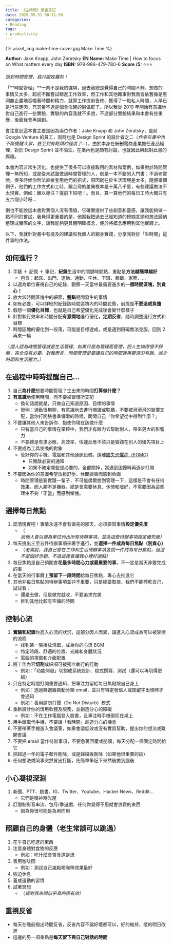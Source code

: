 ```yaml
---
title: 《生時間》讀書筆記
date: 2020-05-31 00:11:30
categories:
- Reading
tags:
- productivity
---
```


{% asset_img make-time-cover.jpg Make Time %}

**Author:** Jake Knapp, John Zeratsky
**EN Name:** Make Time | How to focus on What matters every day
**ISBN:** 978-986-479-780-6
**Score /5:** ⭐️⭐️⭐️

*說到時間管理，我只服姓羅的！*

<!-- more -->
「**時間管理」**一向不是我的強項，過去我總是覺得自己的時間不夠、想做的事情又太多，起初不斷嘗試精進工作效率，但工作和其他雜事對我而言依舊像是黑洞無止盡地吞噬著時間和精力，就算工作提前告終、獲得了一點私人時間，人早已是行屍走肉，充其量不過是個會洗碗的魁儡罷了。所以我從 2019 年開始有意識地對自己進行一些實驗，實驗的內容我就不多說，不過部分實驗結果和本書有些重疊，後面我會再說到。

會注意到這本書主要是因為兩位作者：Jake Knapp 和 John Zeratsky，是前 Google Venture 的員工，同時也是 Design Sprint 的設計者之二（*作者在書中也不斷提醒大家，甚至到有點煩的程度了...*），由於本身在~~新創~~電商產業擔任產品經理，對於 Design Sprint 並不陌生，在業內也是頗有討論，也就因此興起對此書的興趣。

本書內容非常生活化，也提供了很多可以直接取用的素材和案例，如果對於時間管理一無所知，或是從未試圖做過時間管理的人，倒是一本不錯的入門書；不過老實說，很多時候你無法直接套用他們的招式，原因就在於生活環境差太多，隨便舉個例子，他們的工作方式和工時，跟台灣的差異根本是十萬八千里，有些建議做法不太現實，例如：難以專注？提前下班吧！。而且，算一算他們的每日工時大概只有五六個小時呀...

倒也不能說這本書對我個人沒有價值，它確實提供了些創意和靈感，讓我能夠做一點不同的嘗試，我覺得更重要的是，他幫我把過去已經知道的模糊念頭和想法歸納整理成實際的文字，讓我能夠更具體明確概念，便於將概念應用到其他實踐上。

以下，我就針對書中有提及的建議和我個人的親身實踐，分享我對於「生時間」這件事的作法。

## 如何進行？

1. 手錶 ＋ 記憶 ＋ 筆記，**紀錄**生活中的關鍵時間點，重點是**方法越簡單越好**
    - 包含：起床、出門、運動、通勤、午休、下班、煮飯、家務、...
2. 以週為單位審視自己的紀錄，觀察一天當中最需要進步的**一個時間區塊，別貪心！**
3. 放大該時間區塊中的細節，**盤點**期間發生的事情
4. 如有必要，可以詳細的紀錄該時間區塊內的時間花費，前提是**不要造成負擔**
5. 假想一個**優化目標**，也就是自己希望優化完成後會變什麼樣子
6. 針對執行效率和時間分配**有意識地**進行優化，**定期反省**，隨時調整進行方式和目標
7. 時間區塊的優化到一段落，可能是目標達成，或是遇到阻礙無法克服，回到 2 再來一輪

（*個人認為時間管理就是生活管理，如果只是為管理而管理，把人生搞得很不舒服，完全沒有必要。對我而言，時間管理是要讓自己的時間運用更游刃有餘、減少時間和生活壓力。）*

## 在過程中時時提醒自己...

1. 自己**為什麼**想要時間管理？生出來的時間**打算做什麼？**
2. **有意識**地使用時間，而不要被習慣所支配
    - 換句話說就是，只做自己知道原因、目標的事情
    - 舉例：通勤很無聊，有意識地去進行閱讀或聆聽，不要被滑滑滑的習慣支配，當你打開臉書準備滑的時候，問問自己「你希望從中得到什麼？」
3. 不要讓其他人來告訴你、指使你現在該做什麼
    - 只有當自己的事情在掌控中，我們才有餘力去幫助別人，帶來更大的影響力
    - 不要總是有求必應，高效率、快速反應不該只是實踐在別人的優先項目上
4. 不要成為工具使喚的對象
    - 管好你的手機、電腦和其他通訊設備，遠離[錯失恐懼症（FOMO)](https://zh.wikipedia.org/zh-tw/错失恐惧症)
        - 只開啟必要的通知
        - 如果不確定哪些是必要的，全部關掉，當遇到困擾時再逐步打開
5. 不要因為你的意識希望放鬆舒壓、休閒娛樂而感到負面
    - 時間管理是要實踐一輩子，不可能偶爾想到管理一下，這樣是不會有任何效果，而人類不是機器，總是會需要休息、休閒和嗜好，不需要因為這些理由不夠「正當」而感到慚愧。

## 選擇每日焦點

1. 認清現實吧！事情永遠不會有做完的那天，必須要幫事情**設定優先度**
    - （*我個人會以週為單位列出所有待辦事項，並為這些待辦事項設定優先級）*
2. 每天挑出三至五件待辦事項來著手進行，並**選擇一件成為每日焦點（別貪心）**
    - （*老實說，我自己會在工作和生活待辦事項各挑一件成為每日焦點，但這不是個好示範，不過這樣會讓我心裡好過點）*
3. 每日焦點是自己預期會**花最多時間心力或最重要的事**，不一定是當天非要完成的事
4. 在當天的行事曆上**預留下一段時間**給每日焦點，專心去推進它
5. 其他非每日焦點的待辦事項並非不重要，只是總要取捨，我們不能榨乾自己，試試看：
    - 還是去做，但是做完就收，不要追求完美
    - 推到其他比較有空擋的時間

## 控制心流

1. **實驗和紀錄**你進入心流的狀況，這部分因人而異，讓進入心流成為可以被掌控的流程
    - 找到某一張播放清單，成為你的心流 BGM
    - 特定時段、舒適的位置、光線和身體狀況
    - 電腦的視窗和介面配置
2. 將工作內容**切割**成細項可被獨立執行的行動
    - 例如：「功能開發」切割成系統設計、程式撰寫、測試（還可以再切得更細）
3. 只在特定時間打開重要通知，把專注力留給每日焦點跟自己身上
    - 例如：透過篩選器自動分類 email，並只有特定發信人或關鍵字出現時才會通知
    - 例如：善用請勿打擾（Do Not Disturb）模式
4. 重新設計你的慣用軟體及服務，並創造分心的障礙
    - 例如：不在工作電腦登入臉書，且專注時手機倒扣在桌上
5. 用手錶取代手機，不要讓「看時間」創造分心的機會
6. 不要帶著手機進入會議室，如果會議低效或沒有實質幫助，提出你的想法或離開會議
7. 不要把 email 當作待辦事項，不要急著回覆或閱讀，每天分配一個固定時間給它
8. 把超過一年的電子郵件刪除，或是歸檔後刪除（如果他很重要的話）
9. 任何想法或同事突然冒出打斷，先簡單筆記下來然後拋到腦後

## 小心凝視深淵

1. 新聞、PTT、臉書、IG、Twitter、Youtube、Hacker News、Reddit...
    - 它們是精神時光屋
2. 訂閱制影音串流、包月/季遊戲、任何你覺得不用就會浪費的東西
    - 因為你很可能是為用而用

## 照顧自己的身體（老生常談可以跳過）

1. 在乎自己吃進的東西
2. 注意身體對食物的反應
    - 例如：吃什麼會胃食道逆流
3. 善用咖啡因
    - 例如：測試自己幾點喝咖啡效果最好
4. 強迫休息
5. 養成運動的習慣
6. 試著冥想
    - （*這對我來說似乎真的很有效）*

## 重視反省

- 每天在睡前撥出時間反省，反省內容不論好壞都可以，好的維持，壞的明日改進
- 這邊的另一項重點是**每天留下與自己對話的時間**
